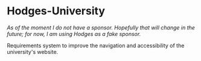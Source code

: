 # Hodges-University
*As of the moment I do not have a sponsor. Hopefully that will change in the future; for now, I am using Hodges as a fake sponsor.*

Requirements system to improve the navigation and accessibility of the university's website.
